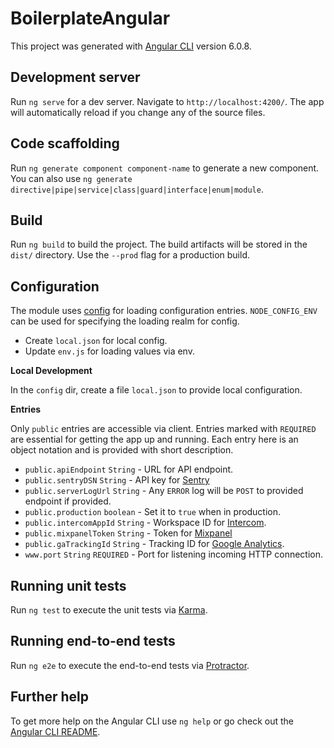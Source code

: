 # BoilerplateAngular

This project was generated with [Angular CLI](https://github.com/angular/angular-cli) version 6.0.8.

## Development server

Run `ng serve` for a dev server. Navigate to `http://localhost:4200/`. The app will automatically reload if you change any of the source files.

## Code scaffolding

Run `ng generate component component-name` to generate a new component. You can also use `ng generate directive|pipe|service|class|guard|interface|enum|module`.

## Build

Run `ng build` to build the project. The build artifacts will be stored in the `dist/` directory. Use the `--prod` flag for a production build.

## Configuration
The module uses [config](https://www.npmjs.com/package/config) for loading configuration entries. `NODE_CONFIG_ENV` can be used for specifying the loading realm for config.

- Create `local.json` for local config.
- Update `env.js` for loading values via env.

**Local Development**

In the `config` dir, create a file `local.json` to provide local configuration.

**Entries**

Only `public` entries are accessible via client. Entries marked with `REQUIRED` are essential for getting the app up and running. Each entry here is an object notation and is provided with short description.

- `public.apiEndpoint` `String` - URL for API endpoint.
- `public.sentryDSN` `String` - API key for [Sentry](https://sentry.io)
- `public.serverLogUrl` `String` - Any `ERROR` log will be `POST` to provided endpoint if provided.
- `public.production` `boolean` - Set it to `true` when in production.
- `public.intercomAppId` `String` - Workspace ID for [Intercom](https://www.intercom.com).
- `public.mixpanelToken` `String` - Token for [Mixpanel](https://mixpanel.com)
- `public.gaTrackingId` `String` - Tracking ID for [Google Analytics](https://analytics.google.com).
- `www.port` `String` `REQUIRED` - Port for listening incoming HTTP connection.

## Running unit tests

Run `ng test` to execute the unit tests via [Karma](https://karma-runner.github.io).

## Running end-to-end tests

Run `ng e2e` to execute the end-to-end tests via [Protractor](http://www.protractortest.org/).

## Further help

To get more help on the Angular CLI use `ng help` or go check out the [Angular CLI README](https://github.com/angular/angular-cli/blob/master/README.md).
